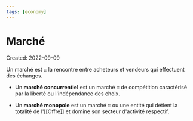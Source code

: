 ```yaml
---
tags: [economy] 
---
```

# Marché
Created: 2022-09-09

Un marché est :: la rencontre entre acheteurs et vendeurs qui effectuent des échanges.
<!--SR:!2022-10-18,28,270-->

- Un **marché concurrentiel** est un marché :: de compétition caractérisé par la liberté ou l'indépendance des choix.
<!--SR:!2022-10-09,20,250-->
- Un **marché monopole** est un marché :: ou une entité qui détient la totalité de l'[[Offre]] et domine son secteur d'activité respectif.
<!--SR:!2022-10-02,12,248-->
